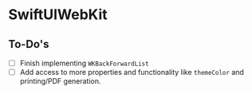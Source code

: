 # SwiftUIWebKit



## To-Do's

- [ ] Finish implementing `WKBackForwardList`
- [ ] Add access to more properties and functionality like `themeColor` and printing/PDF generation.
